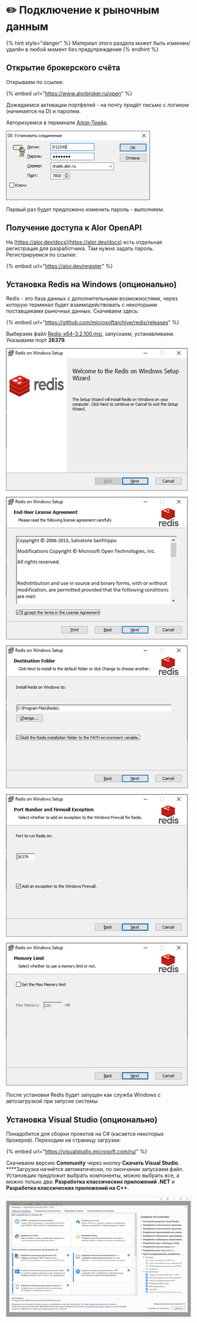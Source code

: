 # ✏️ Подключение к рыночным данным

{% hint style="danger" %}
Материал этого раздела может быть изменен/удалён в любой момент без предупреждения
{% endhint %}

## Открытие брокерского счёта

Открываем по ссылке:

{% embed url="https://www.alorbroker.ru/open" %}

Дожидаемся активации портфелей - на почту придёт письмо с логином \(начинается на D\) и паролем.

Авторизуемся в терминале [Алор-Трейд](https://www.alorbroker.ru/trading/distributives).

![](../.gitbook/assets/image%20%28116%29.png)

Первый раз будет предложено изменить пароль - выполняем.

## Получение доступа к Alor OpenAPI

На [https://alor.dev/docs](https://alor.dev/docs) есть отдельная регистрация для разработчика. Там нужно задать пароль. Регистрируемся по ссылке:

{% embed url="https://alor.dev/register" %}

## Установка Redis на Windows \(опционально\)

Redis - это база данных с дополнительными возможностями, через которую терминал будет взаимодействовать с некоторыми поставщиками рыночных данных. Скачиваем здесь:

{% embed url="https://github.com/microsoftarchive/redis/releases" %}

Выбираем файл [Redis-x64-3.2.100.msi](https://github.com/microsoftarchive/redis/releases/download/win-3.2.100/Redis-x64-3.2.100.msi), запускаем, устанавливаем. Указываем порт **26379**. 

![](../.gitbook/assets/image%20%28111%29.png)

![](../.gitbook/assets/image%20%28110%29.png)

![](../.gitbook/assets/image%20%28109%29.png)

![](../.gitbook/assets/image%20%28114%29.png)

![](../.gitbook/assets/image%20%28113%29.png)

После установки Redis будет запущен как служба Windows с автозагрузкой при запуске системы.

## Установка Visual Studio \(опционально\)

Понадобится для сборки проектов на C\# \(касается некоторых брокеров\). Переходим на страницу загрузки:

{% embed url="https://visualstudio.microsoft.com/ru/" %}

Скачиваем версию **Community** через кнопку **Скачать Visual Studio**. ****Загрузка начнётся автоматически, по окончании запускаем файл. Установщик предложит выбрать компоненты, можно выбрать все, а можно только два: **Разработка классических приложений .NET** и **Разработка классических приложений на C++**.

![](../.gitbook/assets/image%20%28108%29.png)

